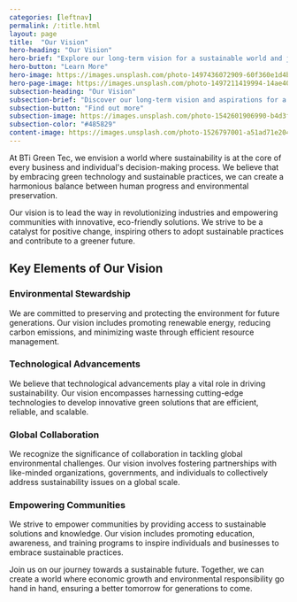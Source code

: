 ```yaml
---
categories: [leftnav]
permalink: /:title.html
layout: page
title:  "Our Vision"
hero-heading: "Our Vision"
hero-brief: "Explore our long-term vision for a sustainable world and join us in creating a greener future for all."
hero-button: "Learn More"
hero-image: https://images.unsplash.com/photo-1497436072909-60f360e1d4b1?ixlib=rb-1.2.1&ixid=MnwxMjA3fDB8MHxwaG90by1wYWdlfHx8fGVufDB8fHx8&auto=format&fit=crop&w=2232&q=80
hero-page-image: https://images.unsplash.com/photo-1497211419994-14ae40a3c7a3?ixlib=rb-4.0.3&ixid=MnwxMjA3fDB8MHxwaG90by1wYWdlfHx8fGVufDB8fHx8&auto=format&fit=crop&w=2070&q=80
subsection-heading: "Our Vision"
subsection-brief: "Discover our long-term vision and aspirations for a sustainable world."
subsection-button: "Find out more"
subsection-image: https://images.unsplash.com/photo-1542601906990-b4d3fb778b09?ixlib=rb-4.0.3&ixid=M3wxMjA3fDB8MHxwaG90by1wYWdlfHx8fGVufDB8fHx8fA%3D%3D&auto=format&fit=crop&w=2513&q=80
subsection-color: "#485829"
content-image: https://images.unsplash.com/photo-1526797001-a51ad71e204a?ixlib=rb-4.0.3&ixid=M3wxMjA3fDB8MHxwaG90by1wYWdlfHx8fGVufDB8fHx8fA%3D%3D&auto=format&fit=crop&w=2070&q=80
---
```


At BTi Green Tec, we envision a world where sustainability is at the core of every business and individual's decision-making process. We believe that by embracing green technology and sustainable practices, we can create a harmonious balance between human progress and environmental preservation.

Our vision is to lead the way in revolutionizing industries and empowering communities with innovative, eco-friendly solutions. We strive to be a catalyst for positive change, inspiring others to adopt sustainable practices and contribute to a greener future.

## Key Elements of Our Vision

### Environmental Stewardship

We are committed to preserving and protecting the environment for future generations. Our vision includes promoting renewable energy, reducing carbon emissions, and minimizing waste through efficient resource management.

### Technological Advancements

We believe that technological advancements play a vital role in driving sustainability. Our vision encompasses harnessing cutting-edge technologies to develop innovative green solutions that are efficient, reliable, and scalable.

### Global Collaboration

We recognize the significance of collaboration in tackling global environmental challenges. Our vision involves fostering partnerships with like-minded organizations, governments, and individuals to collectively address sustainability issues on a global scale.

### Empowering Communities

We strive to empower communities by providing access to sustainable solutions and knowledge. Our vision includes promoting education, awareness, and training programs to inspire individuals and businesses to embrace sustainable practices.

Join us on our journey towards a sustainable future. Together, we can create a world where economic growth and environmental responsibility go hand in hand, ensuring a better tomorrow for generations to come.
